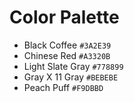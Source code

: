 # Color Palette

- Black Coffee `#3A2E39`
- Chinese Red `#A3320B`
- Light Slate Gray `#778899`
- Gray X 11 Gray `#BEBEBE`
- Peach Puff `#F9DBBD`